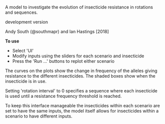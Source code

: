 A model to investigate the evolution of insecticide resistance in rotations and sequences.

development version

Andy South (@southmapr) and Ian Hastings [2018]

**To use**
* Select 'UI'  
* Modify inputs using the sliders for each scenario and insecticide
* Press the 'Run ...' buttons to replot either scenario 

The curves on the plots show the change in frequency of the alleles giving resistance to the different insecticides. The shaded boxes show when the insecticide is in use.

Setting 'rotation interval' to 0 specifies a sequence where each insecticide is used until a resistance frequency threshold is reached. 

To keep this interface manageable the insecticides within each scenario are set to have the same inputs, the model itself allows for insecticides within a scenario to have different inputs.





